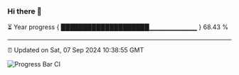 ### Hi there 👋

⏳ Year progress { ████████████████████▁▁▁▁▁▁▁▁▁▁ } 68.43 %

---

⏰ Updated on Sat, 07 Sep 2024 10:38:55 GMT

![Progress Bar CI](https://github.com/IshwaranRudhara/GIT-ACTION/workflows/Progress%20Bar%20CI/badge.svg)
